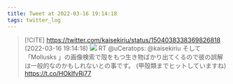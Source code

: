 ```yaml
---
title: Tweet at 2022-03-16 19:14:18
tags: twitter_log
---
```


> [!CITE] https://twitter.com/kaisekiriu/status/1504038338369826818 (2022-03-16 19:14:18)
> ![](https://twitter.com/kaisekiriu/status/1504038338369826818)
> RT @uCeratops: @kaisekiriu そして「Mollusks 」の画像検索で殻をもつ生き物ばかり出てくるので彼の誤解は一般的なのかもしれないとの事です。
> (甲殻類までヒットしていますね) https://t.co/HOkIfvRj77

